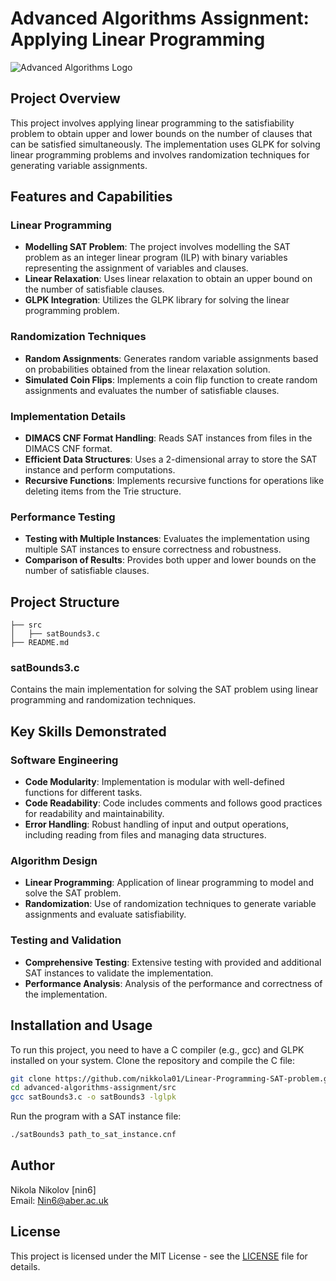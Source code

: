 # Advanced Algorithms Assignment: Applying Linear Programming

![Advanced Algorithms Logo](link-to-logo-image)

## Project Overview

This project involves applying linear programming to the satisfiability problem to obtain upper and lower bounds on the number of clauses that can be satisfied simultaneously. The implementation uses GLPK for solving linear programming problems and involves randomization techniques for generating variable assignments.

## Features and Capabilities

### Linear Programming
- **Modelling SAT Problem**: The project involves modelling the SAT problem as an integer linear program (ILP) with binary variables representing the assignment of variables and clauses.
- **Linear Relaxation**: Uses linear relaxation to obtain an upper bound on the number of satisfiable clauses.
- **GLPK Integration**: Utilizes the GLPK library for solving the linear programming problem.

### Randomization Techniques
- **Random Assignments**: Generates random variable assignments based on probabilities obtained from the linear relaxation solution.
- **Simulated Coin Flips**: Implements a coin flip function to create random assignments and evaluates the number of satisfiable clauses.

### Implementation Details
- **DIMACS CNF Format Handling**: Reads SAT instances from files in the DIMACS CNF format.
- **Efficient Data Structures**: Uses a 2-dimensional array to store the SAT instance and perform computations.
- **Recursive Functions**: Implements recursive functions for operations like deleting items from the Trie structure.

### Performance Testing
- **Testing with Multiple Instances**: Evaluates the implementation using multiple SAT instances to ensure correctness and robustness.
- **Comparison of Results**: Provides both upper and lower bounds on the number of satisfiable clauses.

## Project Structure

```plaintext
├── src
│   ├── satBounds3.c
├── README.md
```

### satBounds3.c
Contains the main implementation for solving the SAT problem using linear programming and randomization techniques.

## Key Skills Demonstrated

### Software Engineering
- **Code Modularity**: Implementation is modular with well-defined functions for different tasks.
- **Code Readability**: Code includes comments and follows good practices for readability and maintainability.
- **Error Handling**: Robust handling of input and output operations, including reading from files and managing data structures.

### Algorithm Design
- **Linear Programming**: Application of linear programming to model and solve the SAT problem.
- **Randomization**: Use of randomization techniques to generate variable assignments and evaluate satisfiability.

### Testing and Validation
- **Comprehensive Testing**: Extensive testing with provided and additional SAT instances to validate the implementation.
- **Performance Analysis**: Analysis of the performance and correctness of the implementation.

## Installation and Usage

To run this project, you need to have a C compiler (e.g., gcc) and GLPK installed on your system. Clone the repository and compile the C file:

```bash
git clone https://github.com/nikkola01/Linear-Programming-SAT-problem.git
cd advanced-algorithms-assignment/src 
gcc satBounds3.c -o satBounds3 -lglpk
```

Run the program with a SAT instance file:

```bash
./satBounds3 path_to_sat_instance.cnf
```

## Author

Nikola Nikolov [nin6]  
Email: [Nin6@aber.ac.uk](mailto:Nin6@aber.ac.uk)

## License

This project is licensed under the MIT License - see the [LICENSE](LICENSE) file for details.
